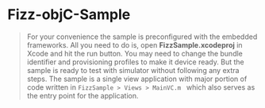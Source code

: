 # Fizz-objC-Sample

>For your convenience the sample is preconfigured with the embedded frameworks. All you need to do is, open **FizzSample.xcodeproj** in Xcode and hit the run button. You may need to change the bundle identifier and provisioning profiles to make it device ready. 
But the sample is ready to test with simulator without following any extra steps. The sample is a single view application with major portion of code written in ```FizzSample > Views > MainVC.m ``` which also serves as the entry point for the application.